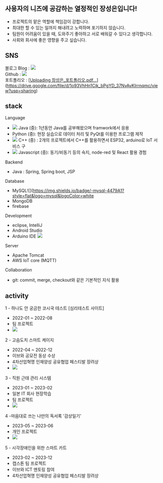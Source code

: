 ## 사용자의 니즈에 공감하는 열정적인  장성은입니다!

- 프로젝트의 맡은 역할에 책임감이 강합니다.
- 최대한 할 수 있는 일까지 해내려고 노력하며 포기하지 않습니다.
- 팀원이 어려움이 있을 때, 도와주기 좋아하고 서로 배워갈 수 있다고 생각합니다.
- 사회와 회사에 좋은 영향을 주고 싶습니다.

## SNS 
블로그 Blog : <a href="https://jangmay.tistory.com/" target="_blank"><img src="https://img.shields.io/badge/blog-orange?style=flat-square&logo=&logoColor=white"/></a><br>
Github : <a href="https://github.com/EunSung98" target="_blank"><img src="https://img.shields.io/badge/Github-black?style=flat-square&logo=&logoColor=white"/></a><br>
포트폴리오 : [[Uploading 장성은_포트폴리오.pdf…]()](https://drive.google.com/file/d/1o93VhHn1Cik_bPgYD_37NyAvKIrrnqmc/view?usp=sharing)

## stack
Language
- ![](https://img.shields.io/badge/-Java-007396?style=flat&logo=JavalogoColor=white) Java (중): 1년동안 Java를 공부해왔으며 framwork에서 응용
- Python (중): 현장 실습으로 데이터 처리 및 PyQt를 이용한 프로그램 제작
- ![](https://img.shields.io/badge/-c++-00599C?style=flat&logo=cpluspluslogoColor=white) C++ (중) : 2개의 프로젝트에서 C++를 활용하면서 ESP32, arduino로 IoT 서비스 구
- ![](https://img.shields.io/badge/-javascript-F7DF1E?style=flat&logo=javascript&logoColor=white) Javascript (중): 동기/비동기 등의 숙지, node-red 및 React 활용 경험

Backend
- Java : Spring, Spring boot, JSP

Database
- MySQL![](https://img.shields.io/badge/-mysql-4479A1?style=flat&logo=mysql&logoColor=white
- MongoDB
- firebase

Development
- eclipse, IntelliJ
- Android Studio
- Arduino IDE ![](https://img.shields.io/badge/-arduino-00979D?style=flat&logo=arduino&logoColor=white)

Server
- Apache Tomcat
- AWS IoT core (MQTT)

Collaboration
- git: commit, merge, checkout와 같은 기본적인 지식 활용

## activity

1 - 하나도 안 궁금한 코시국 테스트 [심리테스트 사이트]
- 2022-01 ~ 2022-08
- 팀 프로젝트
- ![](https://github.com/EunSung98/covidPersonalityTes)

2 - 고슴도치 스마트 케이지
- 2022-04 ~ 2022-12
- 이브와 공모전 동상 수상
- 4차산업혁명 인재양성 공유협업 페스티발 장려상
- ![](https://github.com/EunSung98/hedgeHouse)

3 - 직원 근태 관리 시스템
- 2023-01 ~ 2023-02
- 일본 IT 회사 현장학습
- 팀 프로젝트
- ![](https://github.com/EunSung98/fosFieldTrip)

4 -마음대로 쓰는 나만의 독서록 '감상일기’
- 2023-05 ~ 2023-06
- 개인 프로젝트
- ![](https://github.com/EunSung98/readMemo)

5 - 시각장애인을 위한 스마트 카트
- 2023-02 ~ 2023-12
- 캡스톤 팀 프로젝트
- 이브와 ICT 멘토링 참여
- 4차산업혁명 인재양성 공유협업 페스티발 장려상


